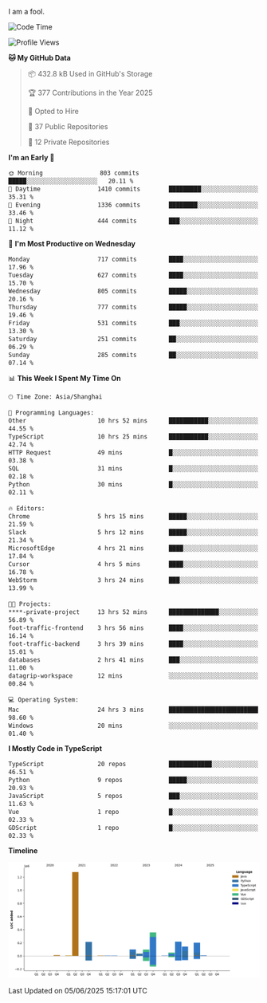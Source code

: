 I am a fool.

<!--START_SECTION:waka-->
![Code Time](http://img.shields.io/badge/Code%20Time-3%2C118%20hrs%2033%20mins-blue)

![Profile Views](http://img.shields.io/badge/Profile%20Views-3-blue)

**🐱 My GitHub Data** 

> 📦 432.8 kB Used in GitHub's Storage 
 > 
> 🏆 377 Contributions in the Year 2025
 > 
> 💼 Opted to Hire
 > 
> 📜 37 Public Repositories 
 > 
> 🔑 12 Private Repositories 
 > 
**I'm an Early 🐤** 

```text
🌞 Morning                803 commits         █████░░░░░░░░░░░░░░░░░░░░   20.11 % 
🌆 Daytime                1410 commits        █████████░░░░░░░░░░░░░░░░   35.31 % 
🌃 Evening                1336 commits        ████████░░░░░░░░░░░░░░░░░   33.46 % 
🌙 Night                  444 commits         ███░░░░░░░░░░░░░░░░░░░░░░   11.12 % 
```
📅 **I'm Most Productive on Wednesday** 

```text
Monday                   717 commits         ████░░░░░░░░░░░░░░░░░░░░░   17.96 % 
Tuesday                  627 commits         ████░░░░░░░░░░░░░░░░░░░░░   15.70 % 
Wednesday                805 commits         █████░░░░░░░░░░░░░░░░░░░░   20.16 % 
Thursday                 777 commits         █████░░░░░░░░░░░░░░░░░░░░   19.46 % 
Friday                   531 commits         ███░░░░░░░░░░░░░░░░░░░░░░   13.30 % 
Saturday                 251 commits         ██░░░░░░░░░░░░░░░░░░░░░░░   06.29 % 
Sunday                   285 commits         ██░░░░░░░░░░░░░░░░░░░░░░░   07.14 % 
```


📊 **This Week I Spent My Time On** 

```text
🕑︎ Time Zone: Asia/Shanghai

💬 Programming Languages: 
Other                    10 hrs 52 mins      ███████████░░░░░░░░░░░░░░   44.55 % 
TypeScript               10 hrs 25 mins      ███████████░░░░░░░░░░░░░░   42.74 % 
HTTP Request             49 mins             █░░░░░░░░░░░░░░░░░░░░░░░░   03.38 % 
SQL                      31 mins             █░░░░░░░░░░░░░░░░░░░░░░░░   02.18 % 
Python                   30 mins             █░░░░░░░░░░░░░░░░░░░░░░░░   02.11 % 

🔥 Editors: 
Chrome                   5 hrs 15 mins       █████░░░░░░░░░░░░░░░░░░░░   21.59 % 
Slack                    5 hrs 12 mins       █████░░░░░░░░░░░░░░░░░░░░   21.34 % 
MicrosoftEdge            4 hrs 21 mins       ████░░░░░░░░░░░░░░░░░░░░░   17.84 % 
Cursor                   4 hrs 5 mins        ████░░░░░░░░░░░░░░░░░░░░░   16.78 % 
WebStorm                 3 hrs 24 mins       ███░░░░░░░░░░░░░░░░░░░░░░   13.99 % 

🐱‍💻 Projects: 
****-private-project     13 hrs 52 mins      ██████████████░░░░░░░░░░░   56.89 % 
foot-traffic-frontend    3 hrs 56 mins       ████░░░░░░░░░░░░░░░░░░░░░   16.14 % 
foot-traffic-backend     3 hrs 39 mins       ████░░░░░░░░░░░░░░░░░░░░░   15.01 % 
databases                2 hrs 41 mins       ███░░░░░░░░░░░░░░░░░░░░░░   11.00 % 
datagrip-workspace       12 mins             ░░░░░░░░░░░░░░░░░░░░░░░░░   00.84 % 

💻 Operating System: 
Mac                      24 hrs 3 mins       █████████████████████████   98.60 % 
Windows                  20 mins             ░░░░░░░░░░░░░░░░░░░░░░░░░   01.40 % 
```

**I Mostly Code in TypeScript** 

```text
TypeScript               20 repos            ████████████░░░░░░░░░░░░░   46.51 % 
Python                   9 repos             █████░░░░░░░░░░░░░░░░░░░░   20.93 % 
JavaScript               5 repos             ███░░░░░░░░░░░░░░░░░░░░░░   11.63 % 
Vue                      1 repo              █░░░░░░░░░░░░░░░░░░░░░░░░   02.33 % 
GDScript                 1 repo              █░░░░░░░░░░░░░░░░░░░░░░░░   02.33 % 
```



**Timeline**

![Lines of Code chart](https://raw.githubusercontent.com/VeejaLiu/VeejaLiu/master/assets/bar_graph.png)


 Last Updated on 05/06/2025 15:17:01 UTC
<!--END_SECTION:waka-->
